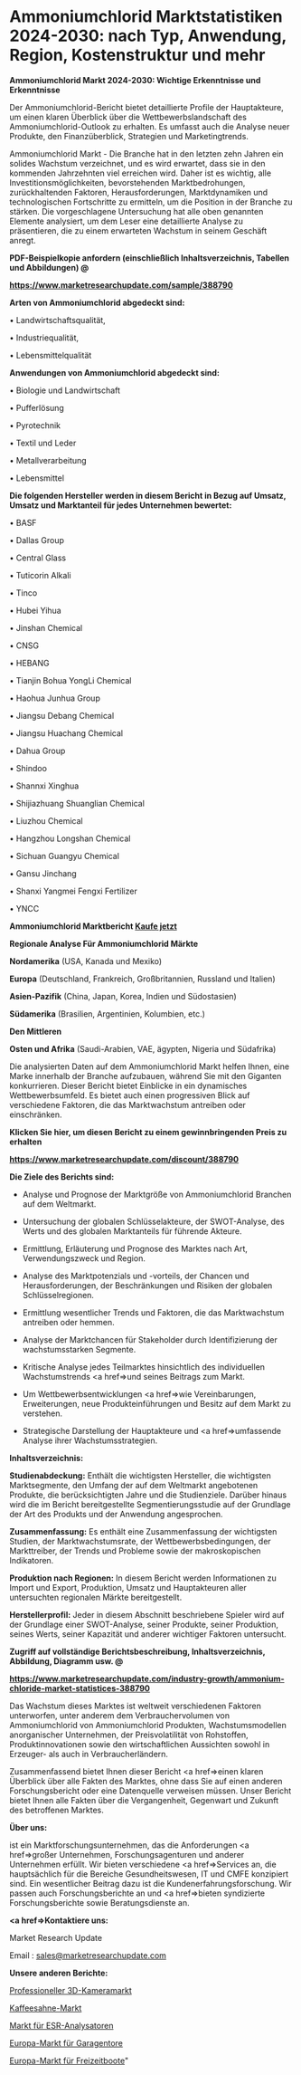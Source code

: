 # Ammoniumchlorid Marktstatistiken 2024-2030: nach Typ, Anwendung, Region, Kostenstruktur und mehr

<strong>Ammoniumchlorid Markt 2024-2030: Wichtige Erkenntnisse und Erkenntnisse</strong>

Der Ammoniumchlorid-Bericht bietet detaillierte Profile der Hauptakteure, um einen klaren Überblick über die Wettbewerbslandschaft des Ammoniumchlorid-Outlook zu erhalten. Es umfasst auch die Analyse neuer Produkte, den Finanzüberblick, Strategien und Marketingtrends.

Ammoniumchlorid Markt - Die Branche hat in den letzten zehn Jahren ein solides Wachstum verzeichnet, und es wird erwartet, dass sie in den kommenden Jahrzehnten viel erreichen wird. Daher ist es wichtig, alle Investitionsmöglichkeiten, bevorstehenden Marktbedrohungen, zurückhaltenden Faktoren, Herausforderungen, Marktdynamiken und technologischen Fortschritte zu ermitteln, um die Position in der Branche zu stärken. Die vorgeschlagene Untersuchung hat alle oben genannten Elemente analysiert, um dem Leser eine detaillierte Analyse zu präsentieren, die zu einem erwarteten Wachstum in seinem Geschäft anregt.



<strong><b>PDF-Beispielkopie anfordern (einschließlich Inhaltsverzeichnis, Tabellen und Abbildungen) @ </b></strong>

<strong><a href=https://www.marketresearchupdate.com/sample/388790>

<strong>https://www.marketresearchupdate.com/sample/388790</u></a></strong></strong>



<strong>Arten von Ammoniumchlorid abgedeckt sind:</strong>

• Landwirtschaftsqualität,

• Industriequalität,

• Lebensmittelqualität



<strong>Anwendungen von Ammoniumchlorid abgedeckt sind:</strong>

• Biologie und Landwirtschaft

• Pufferlösung

• Pyrotechnik

• Textil und Leder

• Metallverarbeitung

• Lebensmittel



<strong>Die folgenden Hersteller werden in diesem Bericht in Bezug auf Umsatz, Umsatz und Marktanteil für jedes Unternehmen bewertet:</strong>

• BASF

• Dallas Group

• Central Glass

• Tuticorin Alkali

• Tinco

• Hubei Yihua

• Jinshan Chemical

• CNSG

• HEBANG

• Tianjin Bohua YongLi Chemical

• Haohua Junhua Group

• Jiangsu Debang Chemical

• Jiangsu Huachang Chemical

• Dahua Group

• Shindoo

• Shannxi Xinghua

• Shijiazhuang Shuanglian Chemical

• Liuzhou Chemical

• Hangzhou Longshan Chemical

• Sichuan Guangyu Chemical

• Gansu Jinchang

• Shanxi Yangmei Fengxi Fertilizer

• YNCC



<strong>Ammoniumchlorid Marktbericht <a href=https://www.marketresearchupdate.com/buynow/388790>Kaufe jetzt</a></strong>



<strong>Regionale Analyse Für Ammoniumchlorid Märkte</strong>



<strong>Nordamerika</strong> (USA, Kanada und Mexiko)



<strong>Europa</strong> (Deutschland, Frankreich, Großbritannien, Russland und Italien)



<strong>Asien-Pazifik</strong> (China, Japan, Korea, Indien und Südostasien)



<strong>Südamerika</strong> (Brasilien, Argentinien, Kolumbien, etc.)



<strong>Den Mittleren</strong> 

<strong>Osten und Afrika</strong> (Saudi-Arabien, VAE, ägypten, Nigeria und Südafrika)

Die analysierten Daten auf dem Ammoniumchlorid Markt helfen Ihnen, eine Marke innerhalb der Branche aufzubauen, während Sie mit den Giganten konkurrieren. Dieser Bericht bietet Einblicke in ein dynamisches Wettbewerbsumfeld. Es bietet auch einen progressiven Blick auf verschiedene Faktoren, die das Marktwachstum antreiben oder einschränken.



<strong>Klicken Sie hier, um diesen Bericht zu einem gewinnbringenden Preis zu erhalten
</strong>

<strong><a href=https://www.marketresearchupdate.com/discount/388790>https://www.marketresearchupdate.com/discount/388790</b></u></strong></a>



<strong>Die Ziele des Berichts sind:</strong>

- Analyse und Prognose der Marktgröße von Ammoniumchlorid Branchen auf dem Weltmarkt.

- Untersuchung der globalen Schlüsselakteure, der SWOT-Analyse, des Werts und des globalen Marktanteils für führende Akteure.

- Ermittlung, Erläuterung und Prognose des Marktes nach Art, Verwendungszweck und Region.

- Analyse des Marktpotenzials und -vorteils, der Chancen und Herausforderungen, der Beschränkungen und Risiken der globalen Schlüsselregionen.

- Ermittlung wesentlicher Trends und Faktoren, die das Marktwachstum antreiben oder hemmen.

- Analyse der Marktchancen für Stakeholder durch Identifizierung der wachstumsstarken Segmente.

- Kritische Analyse jedes Teilmarktes hinsichtlich des individuellen Wachstumstrends <a href=>und</a> seines Beitrags zum Markt.

- Um Wettbewerbsentwicklungen <a href=>wie</a> Vereinbarungen, Erweiterungen, neue Produkteinführungen und Besitz auf dem Markt zu verstehen.

- Strategische Darstellung der Hauptakteure und <a href=>umfas</a>sende Analyse ihrer Wachstumsstrategien.



<strong>Inhaltsverzeichnis:</strong>



<strong>Studienabdeckung:</strong> Enthält die wichtigsten Hersteller, die wichtigsten Marktsegmente, den Umfang der auf dem Weltmarkt angebotenen Produkte, die berücksichtigten Jahre und die Studienziele. Darüber hinaus wird die im Bericht bereitgestellte Segmentierungsstudie auf der Grundlage der Art des Produkts und der Anwendung angesprochen.



<strong>Zusammenfassung:</strong> Es enthält eine Zusammenfassung der wichtigsten Studien, der Marktwachstumsrate, der Wettbewerbsbedingungen, der Markttreiber, der Trends und Probleme sowie der makroskopischen Indikatoren.



<strong>Produktion nach Regionen:</strong> In diesem Bericht werden Informationen zu Import und Export, Produktion, Umsatz und Hauptakteuren aller untersuchten regionalen Märkte bereitgestellt.



<strong>Herstellerprofil:</strong> Jeder in diesem Abschnitt beschriebene Spieler wird auf der Grundlage einer SWOT-Analyse, seiner Produkte, seiner Produktion, seines Werts, seiner Kapazität und anderer wichtiger Faktoren untersucht.



<strong><b>Zugriff auf vollständige Berichtsbeschreibung, Inhaltsverzeichnis, Abbildung, Diagramm usw. @ </b></strong>

<strong><a href=https://www.marketresearchupdate.com/industry-growth/ammonium-chloride-market-statistices-388790>https://www.marketresearchupdate.com/industry-growth/ammonium-chloride-market-statistices-388790</a></strong>

Das Wachstum dieses Marktes ist weltweit verschiedenen Faktoren unterworfen, unter anderem dem Verbrauchervolumen von Ammoniumchlorid von Ammoniumchlorid Produkten, Wachstumsmodellen anorganischer Unternehmen, der Preisvolatilität von Rohstoffen, Produktinnovationen sowie den wirtschaftlichen Aussichten sowohl in Erzeuger- als auch in Verbraucherländern.

Zusammenfassend bietet Ihnen dieser Bericht <a href=>einen</a> klaren Überblick über alle Fakten des Marktes, ohne dass Sie auf einen anderen Forschungsbericht oder eine Datenquelle verweisen müssen. Unser Bericht bietet Ihnen alle Fakten über die Vergangenheit, Gegenwart und Zukunft des betroffenen Marktes.



<strong>Über uns:</strong>

 ist ein Marktforschungsunternehmen, das die Anforderungen <a href=>großer</a> Unternehmen, Forschungsagenturen und anderer Unternehmen erfüllt. Wir bieten verschiedene <a href=>Services</a> an, die hauptsächlich für die Bereiche Gesundheitswesen, IT und CMFE konzipiert sind. Ein wesentlicher Beitrag dazu ist die Kundenerfahrungsforschung. Wir passen auch Forschungsberichte an und <a href=>bieten</a> syndizierte Forschungsberichte sowie Beratungsdienste an.



<strong><a href=>Kontaktiere uns:</a></strong>

Market Research Update

Email : sales@marketresearchupdate.com



<strong>Unsere anderen Berichte:</strong>

<a href=https://www.linkedin.com/pulse/professional-3d-camera-market-has-huge-growth>Professioneller 3D-Kameramarkt</a>

<a href=https://www.linkedin.com/pulse/coffee-creamer-market-size-share-outlook-growth>Kaffeesahne-Markt</a>

<a href=https://www.linkedin.com/pulse/esr-analyzer-market-analysis-segment-region-growth>Markt für ESR-Analysatoren</a>

<a href=https://www.linkedin.com/pulse/europe-garage-overhead-door-market-2030-see-huge>Europa-Markt für Garagentore</a>

<a href=https://www.linkedin.com/pulse/europe-recreational-boats-market-size-analysis-leading>Europa-Markt für Freizeitboote</a>"
